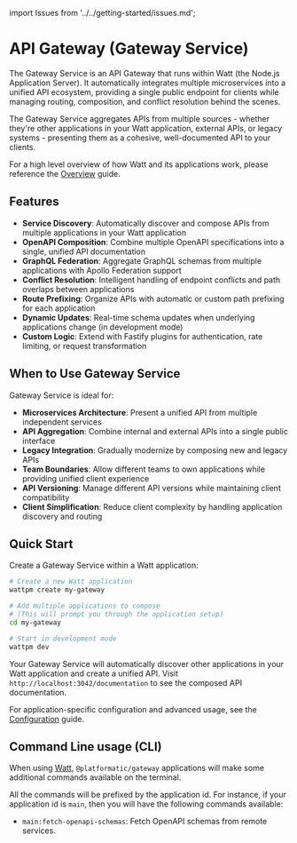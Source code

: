 import Issues from '../../getting-started/issues.md';

# API Gateway (Gateway Service)

The Gateway Service is an API Gateway that runs within Watt (the Node.js Application Server). It automatically integrates multiple microservices into a unified API ecosystem, providing a single public endpoint for clients while managing routing, composition, and conflict resolution behind the scenes.

The Gateway Service aggregates APIs from multiple sources - whether they're other applications in your Watt application, external APIs, or legacy systems - presenting them as a cohesive, well-documented API to your clients.

For a high level overview of how Watt and its applications work, please reference the [Overview](../../overview.md) guide.

## Features

- **Service Discovery**: Automatically discover and compose APIs from multiple applications in your Watt application
- **OpenAPI Composition**: Combine multiple OpenAPI specifications into a single, unified API documentation
- **GraphQL Federation**: Aggregate GraphQL schemas from multiple applications with Apollo Federation support
- **Conflict Resolution**: Intelligent handling of endpoint conflicts and path overlaps between applications
- **Route Prefixing**: Organize APIs with automatic or custom path prefixing for each application
- **Dynamic Updates**: Real-time schema updates when underlying applications change (in development mode)
- **Custom Logic**: Extend with Fastify plugins for authentication, rate limiting, or request transformation

## When to Use Gateway Service

Gateway Service is ideal for:

- **Microservices Architecture**: Present a unified API from multiple independent services
- **API Aggregation**: Combine internal and external APIs into a single public interface
- **Legacy Integration**: Gradually modernize by composing new and legacy APIs
- **Team Boundaries**: Allow different teams to own applications while providing unified client experience
- **API Versioning**: Manage different API versions while maintaining client compatibility
- **Client Simplification**: Reduce client complexity by handling application discovery and routing

## Quick Start

Create a Gateway Service within a Watt application:

```bash
# Create a new Watt application
wattpm create my-gateway

# Add multiple applications to compose
# (This will prompt you through the application setup)
cd my-gateway

# Start in development mode
wattpm dev
```

Your Gateway Service will automatically discover other applications in your Watt application and create a unified API. Visit `http://localhost:3042/documentation` to see the composed API documentation.

For application-specific configuration and advanced usage, see the [Configuration](./configuration.md) guide.

## Command Line usage (CLI)

When using [Watt](../watt/overview.md), `@platformatic/gateway` applications will make some additional commands available on the terminal.

All the commands will be prefixed by the application id. For instance, if your application id is `main`, then you will have the following commands available:

- `main:fetch-openapi-schemas`: Fetch OpenAPI schemas from remote services.

<Issues />
